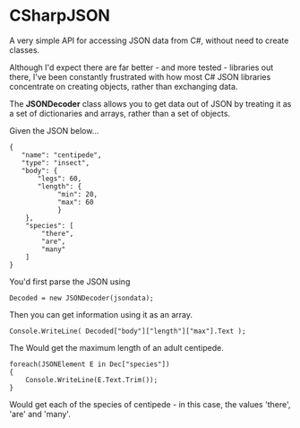 # CSharpJSON
A very simple API for accessing JSON data from C#, without need to create classes.

Although I'd expect there are far better - and more tested - libraries out there, I've been constantly frustrated with
how most C# JSON libraries concentrate on creating objects, rather than exchanging data.

The **JSONDecoder** class allows you to get data out of JSON by treating it as a set of dictionaries and arrays, rather than a set of objects.

Given the JSON below...

```
{
   "name": "centipede",
   "type": "insect",
   "body": {
       "legs": 60,
	   "length": {
	        "min": 20,
			"max": 60
			}
	},
	"species": [
		"there",
		"are",
		"many"
	]	
}
```

You'd first parse the JSON using

```
Decoded = new JSONDecoder(jsondata);
```

Then you can get information using it as an array. 

```
Console.WriteLine( Decoded["body"]["length"]["max"].Text );
```

The Would get the maximum length of an adult centipede.

```
foreach(JSONElement E in Dec["species"])
{
    Console.WriteLine(E.Text.Trim());
}
```

Would get each of the species of centipede - in this case, the values 'there', 'are' and 'many'.
